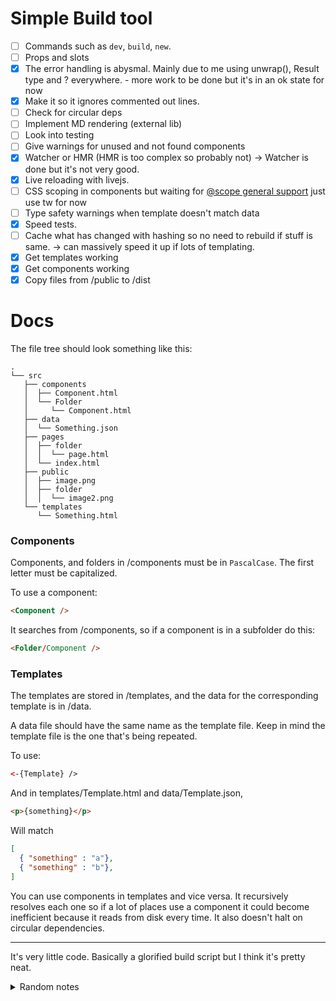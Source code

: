 # Simple Build tool

- [ ] Commands such as `dev`, `build`, `new`.
- [ ] Props and slots
- [x] The error handling is abysmal. Mainly due to me using unwrap(), Result type and ? everywhere. - more work to be done but it's in an ok state for now
- [x] Make it so it ignores commented out lines.
- [ ] Check for circular deps
- [ ] Implement MD rendering (external lib)
- [ ] Look into testing
- [ ] Give warnings for unused and not found components
- [x] Watcher or HMR (HMR is too complex so probably not) -> Watcher is done but it's not very good.
- [x] Live reloading with livejs.
- [ ] CSS scoping in components but waiting for [@scope general support](https://developer.mozilla.org/en-US/docs/Web/CSS/@scope) just use tw for now
- [ ] Type safety warnings when template doesn't match data
- [x] Speed tests.
- [ ] Cache what has changed with hashing so no need to rebuild if stuff is same. -> can massively speed it up if lots of templating.
- [x] Get templates working
- [x] Get components working
- [x] Copy files from /public to /dist

# Docs

The file tree should look something like this:

```
.
└── src
   ├── components
   │  ├── Component.html
   │  └── Folder
   │     └── Component.html
   ├── data
   │  └── Something.json
   ├── pages
   │  ├── folder
   │  │  └── page.html
   │  └── index.html
   ├── public
   │  ├── image.png
   │  ├── folder
   │  │  └── image2.png
   └── templates
      └── Something.html
```
### Components

Components, and folders in /components must be in `PascalCase`. The first letter must be capitalized.

To use a component:

```html
<Component />
```

It searches from /components, so if a component is in a subfolder do this:

```html
<Folder/Component />
```

### Templates

The templates are stored in /templates, and the data for the corresponding template is in /data.

A data file should have the same name as the template file. Keep in mind the template file is the one that's being repeated.

To use:

```html
<-{Template} />
```

And in templates/Template.html and data/Template.json,

```html
<p>{something}</p>
```
Will match
```json
[
  { "something" : "a"},
  { "something" : "b"},
]
```

You can use components in templates and vice versa. It recursively resolves each one so if a lot of places use a component it could become inefficient because it reads from disk every time. It also doesn't halt on circular dependencies.

---

It's very little code. Basically a glorified build script but I think it's pretty neat.

<details>
<summary>Random notes</summary>
![in Templates](https://github.com/Tnixc/simple/assets/85466117/e90a0455-320b-4d37-8ad2-2efd265171e3)
</details>
